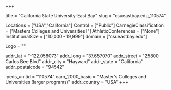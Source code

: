 
+++

title = "California State University-East Bay"
slug = "csueastbay.edu_110574"

Locations = ["USA","California"]
Control = ["Public"]
CarnegieClassification = ["Masters Colleges and Universities I"]
AthleticConferences = ["None"]
InstitutionalSize = ["10,000 - 19,999"]
domain = ["csueastbay.edu"]

Logo = ""

addr_lat = "-122.058073"
addr_long = "37.657070"
addr_street = "25800 Carlos Bee Blvd"
addr_city = "Hayward"
addr_state = "California"
addr_postalcode = "94542"

ipeds_unitid = "110574"
carn_2000_basic = "Master's Colleges and Universities (larger programs)"
addr_country = "USA"
+++
    
